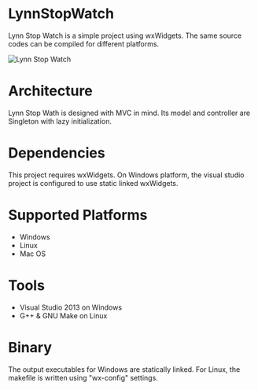 # LynnStopWatch

Lynn Stop Watch is a simple project using wxWidgets. The same source codes can be compiled for different platforms.

![Lynn Stop Watch](http://www.justuke.com/images/github/lynnstopwatch_01.png)

# Architecture

Lynn Stop Wath is designed with MVC in mind. Its model and controller are Singleton with lazy initialization.

# Dependencies

This project requires wxWidgets. On Windows platform, the visual studio project is configured to use static linked wxWidgets.

# Supported Platforms

* Windows
* Linux
* Mac OS

# Tools

* Visual Studio 2013 on Windows
* G++ & GNU Make on Linux

# Binary

The output executables for Windows are statically linked. For Linux, the makefile is written using "wx-config" settings.
